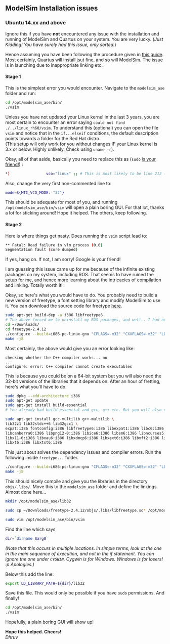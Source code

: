 ## ModelSim Installation issues
### Ubuntu 14.xx and above

Ignore this if you have **not** encountered any issue with the installation and running of ModelSim and Quartus on your system. You are very lucky. (*Just Kidding! You have surely had this issue, only sorted.*)

Hence assuming you have been following the procedure given in [this guide](https://github.com/PrieureDeSion/Randoms/blob/master/VHDL/Getting%20Started.pdf). Most certainly, Quartus will install jsut fine, and so will ModelSim. The issue is in launching due to inappropriate linking etc.

#### Stage 1
This is the simplest error you would encounter. Navigate to the `modelsim_ase` folder and run:
```sh
cd /opt/modelsim_ase/bin/
./vsim
```

Unless you have not updated your Linux kernel in the last 3 years, you are most certain to encounter an error saying `could not find ./../linux_rh60/vsim`. To understand this (optional) you can open the file `vsim` and notice that in the `if...elseif` conditions, the default description points towards a folder for the Red Hat distro.  
(This setup will only work for you without changes IF your Linux kernel is 3.x or below. Highly unlikely. Check using `uname -r`).

Okay, all of that aside, basically you need to replace this as (`sudo` [is your friend!](http://i.imgur.com/LzCAfLY.jpg)) :
```sh
*)                vco="linux" ;; # This is most likely to be line 212 (initially vco="linux_rh60")
```
Also, change the very first non-commented line to:
```sh
mode=${MTI_VCO_MODE:-"32"}
```
This should be adequate for most of you, and running `/opt/modelsim_ase/bin/vsim` will open a plain boring GUI. For that lot, thanks a lot for sticking around! Hope it helped. The others, keep following.

#### Stage 2

Here is where things get nasty. Does running the `vsim` script lead to:
```sh
** Fatal: Read failure in vlm process (0,0)
Segmentation fault (core dumped)
```
If yes, hang on. If not, I am sorry! Google is your friend!

I am guessing this issue came up for me because of the infinite existing packages on my system, including ROS. That seems to have ruined the setup for me, and hence more learning about the intricacies of compilation and linking. Totally worth it!

Okay, so here's what you would have to do. You probably need to build a new version of freetype, a font setting library and modify ModelSim to use it. You can download the source code for freetype [here](http://download.savannah.gnu.org/releases/freetype/freetype-2.4.12.tar.bz2).

```sh
sudo apt-get build-dep -a i386 libfreetype6
# The above forced me to uninstall my ROS packages, and well.. I had no choice. Temporarily, let's remove them and proceed
cd ~/Downloads/
cd freetype-2.4.12
./configure --build=i686-pc-linux-gnu "CFLAGS=-m32" "CXXFLAGS=-m32" "LDFLAGS=-m32"
make -j8
```
Most certainly, the above would give you an error looking like:
```
checking whether the C++ compiler works... no
...
configure: error: C++ compiler cannot create executables
```

This is because you could be on a 64-bit system but you will also need the 32-bit versions of the libraries that it depends on. After an hour of fretting, here's what you'll have to do.

```sh
sudo dpkg --add-architecture i386
sudo apt-get update
sudo apt-get install build-essential
# You already had build-essential and gcc, g++ etc. But you will also need to install the 32 bit versions.

sudo apt-get install gcc-multilib g++-multilib \
lib32z1 lib32stdc++6 lib32gcc1 \
expat:i386 fontconfig:i386 libfreetype6:i386 libexpat1:i386 libc6:i386 libgtk-3-0:i386 \
libcanberra0:i386 libpng12-0:i386 libice6:i386 libsm6:i386 libncurses5:i386 zlib1g:i386 \
libx11-6:i386 libxau6:i386 libxdmcp6:i386 libxext6:i386 libxft2:i386 libxrender1:i386 \
libxt6:i386 libxtst6:i386
```

This just about solves the dependency issues and compiler errors. Run the following inside `freetype...` folder.
```sh
./configure --build=i686-pc-linux-gnu "CFLAGS=-m32" "CXXFLAGS=-m32" "LDFLAGS=-m32"
make -j8
```

This should nicely compile and give you the libraries in the directory `objs/.libs/`. Move this to the `modelsim_ase` folder and define the linkings. Almost done here...

```sh
mkdir /opt/modelsim_ase/lib32

sudo cp ~/Downloads/freetype-2.4.12/objs/.libs/libfreetype.so* /opt/modelsim_ase/lib32

sudo vim /opt/modelsim_ase/bin/vsim
```
Find the line which says
```sh
dir=`dirname $arg0`
```
_(Note that this occurs in multiple locations. In simple terms, look at the one in the main sequence of execution, and not in the if statement. You can ignore the one under `CYGWIN`. Cygwin is for Windows. Windows is for losers! :p Apologies.)_

Below this add the line:
```sh
export LD_LIBRARY_PATH=${dir}/lib32
```

Save this file. This would only be possible if you have `sudo` permissions. And finally!
```sh
cd /opt/modelsim_ase/bin/
./vsim
```

Hopefully, a plain boring GUI will show up!  



**Hope this helped. Cheers!**  
_Dhruv_